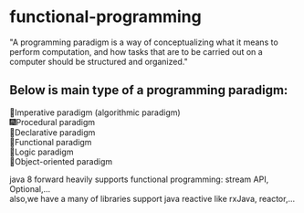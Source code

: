 # functional-programming

"A programming paradigm is a way of conceptualizing what it means to perform computation, and how tasks that are to be carried out on a computer should be structured and organized."

## Below is main type of a programming paradigm:
🎈Imperative paradigm (algorithmic paradigm)<br/>
🎆Procedural paradigm<br/>
🎇Declarative paradigm<br/>
🧨Functional paradigm<br/>
🎁Logic paradigm<br/>
🧚‍Object-oriented paradigm<br/>

java 8 forward heavily supports functional programming: stream API, Optional,...<br/>
also,we have a many of libraries support java reactive like rxJava, reactor,... 
